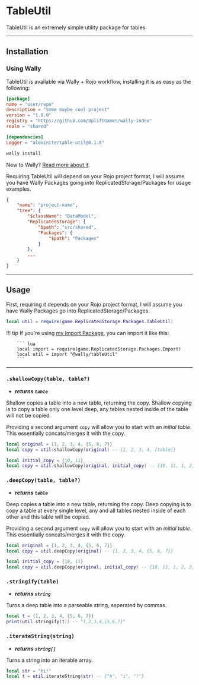 # TableUtil

TableUtil is an extremely simple utility package for tables.

-----

## Installation

### Using Wally

TableUtil is available via Wally + Rojo workflow, installing it is as easy as the following:

``` toml title="wally.toml" hl_lines="9"
[package]
name = "user/repo"
description = "some maybe cool project"
version = "1.0.0"
registry = "https://github.com/UpliftGames/wally-index"
realm = "shared"

[dependencies]
Logger = "alexinite/table-util@0.1.0"
```

``` ps1
wally install
```

New to Wally? [Read more about it](https://wally.run/).

Requiring TableUtil will depend on your Rojo project format, I will assume you have Wally Packages going into ReplicatedStorage/Packages for usage examples.

``` json title="default.project.json" hl_lines="7 8 9"
{
    "name": "project-name",
    "tree": {
        "$className": "DataModel",
        "ReplicatedStorage": {
            "$path": "src/shared",
            "Packages": {
                "$path": "Packages"
            }
        },
        ...
    }
}
```

-----

## Usage

First, requiring it depends on your Rojo project format, I will assume you have Wally Packages go into ReplicatedStorage/Packages.

``` lua
local util = require(game.ReplicatedStorage.Packages.TableUtil)
```

!!! tip
        If you're using [my Import Package](../import/), you can import it like this:

        ``` lua
        local import = require(game.ReplicatedStorage.Packages.Import)
        local util = import "@wally/tableUtil"
        ```

-----

### `.shallowCopy(table, table?)`
* ***returns `table`***

Shallow copies a table into a new table, returning the copy.
Shallow copying is to copy a table only one level deep, any tables nested inside of the table will not be copied.

Providing a second argument `copy` will allow you to start with an *initial table*. This essentially concats/merges it with the copy.

``` lua
local original = {1, 2, 3, 4, {5, 6, 7}}
local copy = util.shallowCopy(original) -- {1, 2, 3, 4, [table]}

local initial_copy = {10, 11}
local copy = util.shallowCopy(original, initial_copy) -- {10, 11, 1, 2, 3, 4, [table]}
```

### `.deepCopy(table, table?)`
* ***returns `table`***

Deep copies a table into a new table, returning the copy.
Deep copying is to copy a table at every single level, any and all tables nested inside of each other and this table will be copied.

Providing a second argument `copy` will allow you to start with an *initial table*. This essentially concats/merges it with the copy.

``` lua
local original = {1, 2, 3, 4, {5, 6, 7}}
local copy = util.deepCopy(original) -- {1, 2, 3, 4, {5, 6, 7}}

local initial_copy = {10, 11}
local copy = util.deepCopy(original, initial_copy) -- {10, 11, 1, 2, 3, 4, {5, 6, 7}}
```

### `.stringify(table)`
* ***returns `string`***

Turns a deep table into a parseable string, seperated by commas.

``` lua
local t = {1, 2, 3, 4, {5, 6, 7}}
print(util.stringify(t)) -- "1,2,3,4,{5,6,7}"
```

### `.iterateString(string)`
* ***returns `string[]`***

Turns a string into an iterable array.

``` lua
local str = "hi!"
local t = util.iterateString(str) -- {"h", "i", "!"}
```